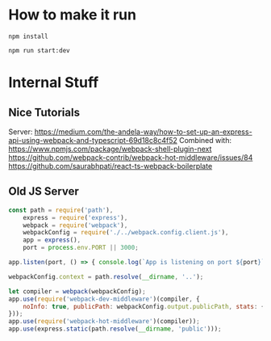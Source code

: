 # How to make it run
```
npm install
```
```
npm run start:dev
```
# Internal Stuff
## Nice Tutorials
Server: https://medium.com/the-andela-way/how-to-set-up-an-express-api-using-webpack-and-typescript-69d18c8c4f52
Combined with: https://www.npmjs.com/package/webpack-shell-plugin-next
https://github.com/webpack-contrib/webpack-hot-middleware/issues/84
https://github.com/saurabhpati/react-ts-webpack-boilerplate

## Old JS Server
```javascript
const path = require('path'),
    express = require('express'),
    webpack = require('webpack'),
    webpackConfig = require('./../webpack.config.client.js'),
    app = express(),
    port = process.env.PORT || 3000;

app.listen(port, () => { console.log(`App is listening on port ${port}`) });

webpackConfig.context = path.resolve(__dirname, '..');

let compiler = webpack(webpackConfig);
app.use(require('webpack-dev-middleware')(compiler, {
    noInfo: true, publicPath: webpackConfig.output.publicPath, stats: { colors: true }
}));
app.use(require('webpack-hot-middleware')(compiler));
app.use(express.static(path.resolve(__dirname, 'public')));
```
